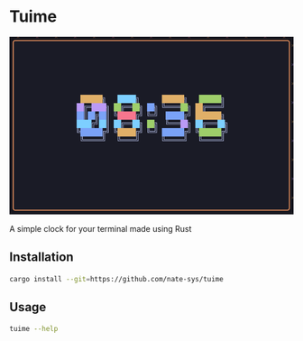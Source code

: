 # Tuime

![candy_scrot](assets/candy.png)

A simple clock for your terminal made using Rust  
## Installation
```sh 
cargo install --git=https://github.com/nate-sys/tuime
```

## Usage
```sh 
tuime --help
```
